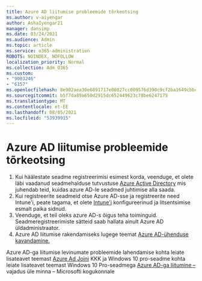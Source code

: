 ```yaml
---
title: Azure AD liitumise probleemide tõrkeotsing
ms.author: v-aiyengar
author: AshaIyengar21
manager: dansimp
ms.date: 03/24/2021
ms.audience: Admin
ms.topic: article
ms.service: o365-administration
ROBOTS: NOINDEX, NOFOLLOW
localization_priority: Normal
ms.collection: Adm_O365
ms.custom:
- "9003246"
- "6157"
ms.openlocfilehash: 8e902aea30e6891717e08027cc009576d390c9cf2ba1649cbbc68d64883937f8
ms.sourcegitcommit: b5f7da89a650d2915dc652449623c78be6247175
ms.translationtype: MT
ms.contentlocale: et-EE
ms.lasthandoff: 08/05/2021
ms.locfileid: "53939915"
---
```

# <a name="troubleshoot-azure-ad-join-issues"></a>Azure AD liitumise probleemide tõrkeotsing

1. Kui häälestate seadme registreerimisi esimest korda, veenduge, et olete läbi vaadanud seadmehalduse tutvustuse [Azure Active Directory](https://docs.microsoft.com/azure/active-directory/devices/overview) mis juhendab teid, kuidas azure AD-le seadmed juhtimise alla saada. 
1. Kui registreerite seadmeid otse Azure AD-sse ja registreerite need Intune'i, peate tagama, et [](https://docs.microsoft.com/mem/intune/fundamentals/licenses-assign) olete [Intune'i](https://docs.microsoft.com/mem/intune/enrollment/device-enrollment) konfigureerinud ja litsentsimise esmalt paika sidnud.
1. Veenduge, et teil oleks azure AD-s õigus teha toiminguid. Seadmeregistreerimiste sätteid saab hallata ainult Azure AD üldadministraator.
1. Azure AD liitumise rakendamiseks lugege teemat [Azure AD-ühenduse kavandamine.](https://docs.microsoft.com/azure/active-directory/devices/azureadjoin-plan)

Azure AD-ga liitumise levinumate probleemide lahendamise kohta leiate lisateavet teemast [Azure Ad Joini](https://docs.microsoft.com/azure/active-directory/devices/faq#azure-ad-join-faq) KKK ja Windows 10 pro-seadme kohta leiate lisateavet teemast Windows 10 Pro-seadmega [Azure AD-ga liitumine –](https://answers.microsoft.com/en-us/msoffice/forum/msoffice_install-mso_win10-mso_365hp/unable-to-join-windows-10-pro-machine-to-azure-ad/abb1ca7d-b317-45ec-a628-e1c10eae2900) vajadus üle minna – Microsofti kogukonnale
